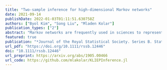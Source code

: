 ```yaml
---
title: "Two-sample inference for high-dimensional Markov networks"
date: 2021-09-14
publishDate: 2022-01-03T01:11:51.630758Z
authors: ["Byol Kim", "Song Liu", "Mladen Kolar"]
publication_types: ["2"]
abstract: "Markov networks are frequently used in sciences to represent conditional independence relationships underlying observed variables arising from a complex system. It is often of interest to understand how an underlying network differs between two conditions. In this paper, we develop methods for comparing a pair of high-dimensional Markov networks where we allow the number of observed variables to increase with the sample sizes. By taking the density ratio approach, we are able to learn the network difference directly and avoid estimating the individual graphs. Our methods are thus applicable even when the individual networks are dense as long as their difference is sparse. We prove finite-sample Gaussian approximation error bounds for the estimator we construct under significantly weaker assumptions than are typically required for model selection consistency. Furthermore, we propose bootstrap procedures for estimating quantiles of a max-type statistics based on our estimator, and show how they can be used to test the equality of two Markov networks or construct simultaneous confidence intervals. The performance of our methods is demonstrated through extensive simulations. The scientific usefulness is illustrated with an analysis of a new fMRI data set."
featured: true
publication: "*Journal of the Royal Statistical Society. Series B. Statistical Methodology 83(5)*"
url_pdf: "https://doi.org/10.1111/rssb.12446"
doi: "10.1111/rssb.12446"
url_preprint: https://arxiv.org/abs/1905.00466
url_code: https://github.com/mlakolar/KLIEPInference.jl
---
```

